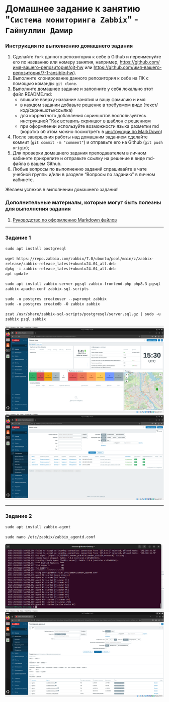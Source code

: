 # Домашнее задание к занятию "`Система мониторинга Zabbix`" - ` Гайнуллин Дамир`


### Инструкция по выполнению домашнего задания

   1. Сделайте `fork` данного репозитория к себе в Github и переименуйте его по названию или номеру занятия, например, https://github.com/имя-вашего-репозитория/git-hw или  https://github.com/имя-вашего-репозитория/7-1-ansible-hw).
   2. Выполните клонирование данного репозитория к себе на ПК с помощью команды `git clone`.
   3. Выполните домашнее задание и заполните у себя локально этот файл README.md:
      - впишите вверху название занятия и вашу фамилию и имя
      - в каждом задании добавьте решение в требуемом виде (текст/код/скриншоты/ссылка)
      - для корректного добавления скриншотов воспользуйтесь [инструкцией "Как вставить скриншот в шаблон с решением](https://github.com/netology-code/sys-pattern-homework/blob/main/screen-instruction.md)
      - при оформлении используйте возможности языка разметки md (коротко об этом можно посмотреть в [инструкции  по MarkDown](https://github.com/netology-code/sys-pattern-homework/blob/main/md-instruction.md))
   4. После завершения работы над домашним заданием сделайте коммит (`git commit -m "comment"`) и отправьте его на Github (`git push origin`);
   5. Для проверки домашнего задания преподавателем в личном кабинете прикрепите и отправьте ссылку на решение в виде md-файла в вашем Github.
   6. Любые вопросы по выполнению заданий спрашивайте в чате учебной группы и/или в разделе “Вопросы по заданию” в личном кабинете.
   
Желаем успехов в выполнении домашнего задания!
   
### Дополнительные материалы, которые могут быть полезны для выполнения задания

1. [Руководство по оформлению Markdown файлов](https://gist.github.com/Jekins/2bf2d0638163f1294637#Code)

---

### Задание 1

```
sudo apt install postgresql

wget https://repo.zabbix.com/zabbix/7.0/ubuntu/pool/main/z/zabbix-release/zabbix-release_latest+ubuntu24.04_all.deb
dpkg -i zabbix-release_latest+ubuntu24.04_all.deb
apt update

sudo apt install zabbix-server-pgsql zabbix-frontend-php php8.3-pgsql zabbix-apache-conf zabbix-sql-scripts

sudo -u postgres createuser --pwprompt zabbix
sudo -u postgres createdb -O zabbix zabbix

zcat /usr/share/zabbix-sql-scripts/postgresql/server.sql.gz | sudo -u zabbix psql zabbix
```

![скриншот 1](https://github.com/Reqroot-pro/homework/blob/main/zabbix/img/1.png)
![скриншот 2](https://github.com/Reqroot-pro/homework/blob/main/zabbix/img/2.png) 

---

### Задание 2


```
sudo apt install zabbix-agent

sudo nano /etc/zabbix/zabbix_agentd.conf

```

![скриншот 1](https://github.com/Reqroot-pro/homework/blob/main/zabbix/img/3.png)
![скриншот 2](https://github.com/Reqroot-pro/homework/blob/main/zabbix/img/4.png)
